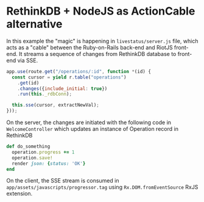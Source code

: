 RethinkDB + NodeJS as ActionCable alternative
================================================

In this example the "magic" is happening in `livestatus/server.js` file,
which acts as a "cable" between the Ruby-on-Rails back-end and RiotJS front-end.
It streams a sequence of changes from RethinkDB database to front-end via SSE.

```js
app.use(route.get("/operations/:id", function *(id) {
  const cursor = yield r.table("operations")
    .get(id)
    .changes({include_initial: true})
    .run(this._rdbConn);

  this.sse(cursor, extractNewVal);
}));
```

On the server, the changes are initiated with the following code in `WelcomeController`
which updates an instance of Operation record in RethinkDB

```ruby
def do_something
  operation.progress += 1
  operation.save!
  render json: {status: 'OK'}
end
```

On the client, the SSE stream is consumed in `app/assets/javascripts/progressor.tag`
using `Rx.DOM.fromEventSource` RxJS extension.
